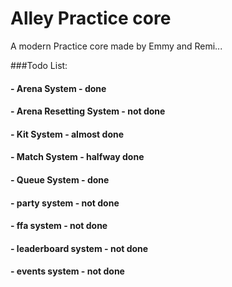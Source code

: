 # Alley Practice core
A modern Practice core made by Emmy and Remi...

###Todo List:
#### - Arena System - done
#### - Arena Resetting System - not done
#### - Kit System - almost done
#### - Match System - halfway done
#### - Queue System - done
#### - party system - not done
#### - ffa system - not done
#### - leaderboard system - not done
#### - events system - not done
